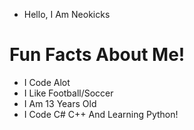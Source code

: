 - Hello, I Am Neokicks

# Fun Facts About Me!

- I Code Alot
- I Like Football/Soccer
- I Am 13 Years Old
- I Code C# C++ And Learning Python!
